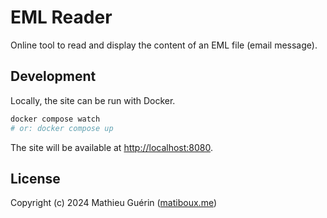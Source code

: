 # EML Reader

Online tool to read and display the content of an EML file (email message).


## Development

Locally, the site can be run with Docker.

```bash
docker compose watch
# or: docker compose up
```

The site will be available at [http://localhost:8080](http://localhost:8080).


## License

Copyright (c) 2024 Mathieu Guérin ([matiboux.me](https://matiboux.me))
